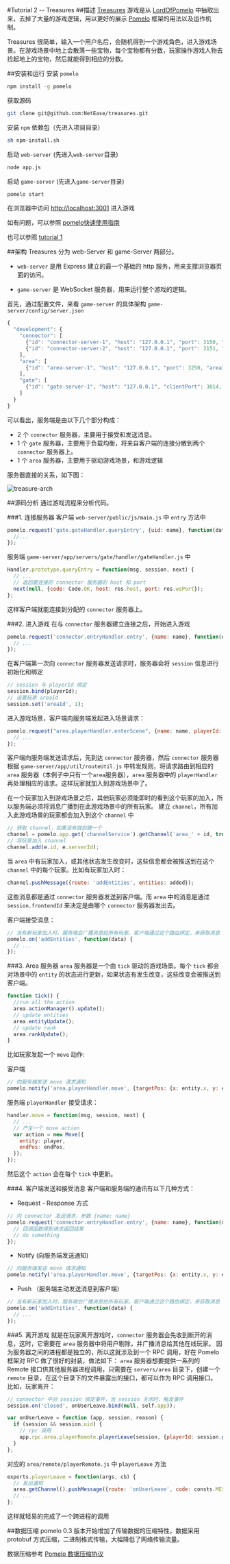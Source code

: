 #Tutorial 2 -- Treasures
##描述
[Treasures](https://github.com/NetEase/treasures) 游戏是从 [LordOfPomelo](https://github.com/NetEase/lordofpomelo) 中抽取出来，去掉了大量的游戏逻辑，用以更好的展示 [Pomelo](https://github.com/NetEase/pomelo) 框架的用法以及运作机制。

Treasures 很简单，输入一个用户名后，会随机得到一个游戏角色，进入游戏场景。在游戏场景中地上会散落一些宝物，每个宝物都有分数，玩家操作游戏人物去捡起地上的宝物，然后就能得到相应的分数。

##安装和运行
安装 `pomelo`

```bash
npm install -g pomelo
```
获取源码
```bash
git clone git@github.com:NetEase/treasures.git
```
安装 `npm` 依赖包（先进入项目目录）
```bash
sh npm-install.sh
```
启动 `web-server`  (先进入`web-server`目录)
```bash
node app.js
```
启动 `game-server` (先进入`game-server`目录)
```bash
pomelo start
```
在浏览器中访问 [http://localhost:3001](http://localhost:3001) 进入游戏

如有问题，可以参照 [pomelo快速使用指南](https://github.com/NetEase/pomelo/wiki/pomelo%E5%BF%AB%E9%80%9F%E4%BD%BF%E7%94%A8%E6%8C%87%E5%8D%97)

也可以参照 [tutorial 1](https://github.com/NetEase/pomelo/wiki/tutorial1--%E5%88%86%E5%B8%83%E5%BC%8F%E8%81%8A%E5%A4%A9)

##架构
Treasures 分为 web-Server 和 game-Server 两部分。

* `web-server` 是用 Express 建立的最一个基础的 http 服务，用来支撑浏览器页面的访问。

* `game-server` 是 WebSocket 服务器，用来运行整个游戏的逻辑。

首先，通过配置文件，来看 `game-server` 的具体架构 `game-server/config/server.json`
```javascript
{
  "development": {
    "connector": [
      {"id": "connector-server-1", "host": "127.0.0.1", "port": 3150, "clientPort": 3010, "frontend": true},
      {"id": "connector-server-2", "host": "127.0.0.1", "port": 3151, "clientPort": 3011, "frontend": true}
    ],
    "area": [
      {"id": "area-server-1", "host": "127.0.0.1", "port": 3250, "areaId": 1}
    ],
    "gate": [
      {"id": "gate-server-1", "host": "127.0.0.1", "clientPort": 3014, "frontend": true}
    ]
  }
}
```
可以看出，服务端是由以下几个部分构成：

* 2 个 `connector` 服务器，主要用于接受和发送消息。
* 1 个 `gate` 服务器，主要用于负载均衡，将来自客户端的连接分散到两个 `connector` 服务器上。
* 1 个 `area` 服务器，主要用于驱动游戏场景，和游戏逻辑

服务器直接的关系，如下图：

![treasure-arch](http://pomelo.netease.com/resource/documentImage/treasure-arch.png)

##源码分析
通过游戏流程来分析代码。

###1. 连接服务器
客户端 `web-server/public/js/main.js` 中 `entry` 方法中

```javascript
pomelo.request('gate.gateHandler.queryEntry', {uid: name}, function(data) {
  //...
});
```
服务端 `game-server/app/servers/gate/handler/gateHandler.js` 中
```javascript
Handler.prototype.queryEntry = function(msg, session, next) {
  // ...
  // 返回要连接的 connector 服务器的 host 和 port
  next(null, {code: Code.OK, host: res.host, port: res.wsPort});
};
```
这样客户端就能连接到分配的 `connector` 服务器上。

###2. 进入游戏
在与 `connector` 服务器建立连接之后，开始进入游戏

```javascript
pomelo.request('connector.entryHandler.entry', {name: name}, function(data) {
  // ...
});
```
在客户端第一次向 `connector` 服务器发送请求时，服务器会将 `session` 信息进行初始化和绑定

```javascript
// session 与 playerId 绑定
session.bind(playerId);
// 设置玩家 areaId
session.set('areaId', 1);
```

进入游戏场景，客户端向服务端发起进入场景请求：

```javascript
pomelo.request("area.playerHandler.enterScene", {name: name, playerId: data.playerId}, function(data) {
  // ...
});
```

客户端向服务端发送请求后，先到达 `connector` 服务器，然后 `connector` 服务器根据 `game-server/app/util/routeUtil.js` 中转发规则，将请求路由到相应的 `area` 服务器（本例子中只有一个`area`服务器），`area` 服务器中的 `playerHandler` 再处理相应的请求。这样玩家就加入到游戏场景中了。

在一个玩家加入到游戏场景之后，其他玩家必须能即时的看到这个玩家的加入，所以服务端必须将消息广播到在此游戏场景中的所有玩家。
建立 `channel`，所有加入此游戏场景的玩家都会加入到这个 `channel` 中
```javascript
// 获取 channel，如果没有就创建一个
channel = pomelo.app.get('channelService').getChannel('area_' + id, true);
// 将玩家加入 channel
channel.add(e.id, e.serverId);
```
当 `area` 中有玩家加入，或其他状态发生改变时，这些信息都会被推送到在这个 `channel` 中的每个玩家。比如有玩家加入时：

```javascript
channel.pushMessage({route: 'addEntities', entities: added});
```
这些消息都是通过 `connector` 服务器发送到客户端。而 `area` 中的消息是通过 `session.frontendId` 来决定是由哪个 `connector` 服务器发出去。

客户端接受消息：
```javascript
// 当有新玩家加入时，服务端会广播消息给所有玩家。客户端通过这个路由绑定，来获取消息
pomelo.on('addEntities', function(data) {
  // ...
});
```

###3. Area 服务器
`area` 服务器是一个由 `tick` 驱动的游戏场景。每个 `tick` 都会对场景中的 `entity` 的状态进行更新，如果状态有发生改变，这些改变会被推送到客户端。
```javascript
function tick() {
  //run all the action
  area.actionManager().update();
  // update entities
  area.entityUpdate();
  // update rank
  area.rankUpdate();
}
```
比如玩家发起一个 `move` 动作:

客户端
```javascript
// 向服务端发送 move 请求通知
pomelo.notify('area.playerHandler.move', {targetPos: {x: entity.x, y: entity.y}, target: targetId});
```
服务端 `playerHandler` 接受请求：
```javascript
handler.move = function(msg, session, next) {
  // ...
  // 产生一个 move action
  var action = new Move({
    entity: player,
    endPos: endPos,
  });
});
```
然后这个 `action` 会在每个 `tick` 中更新。

###4. 客户端发送和接受消息
客户端和服务端的通讯有以下几种方式：

* Request - Response 方式

```javascript
// 向 connector 发送请求，参数 {name: name}
pomelo.request('connector.entryHandler.entry', {name: name}, function(data) {
  // 回调函数得到请求返回结果
  // do something
});
```

* Notify (向服务端发送通知)

```javascript
// 向服务端发送 move 请求通知
pomelo.notify('area.playerHandler.move', {targetPos: {x: entity.x, y: entity.y}, target: targetId});
```

* Push （服务端主动发送消息到客户端）

```javascript
// 当有新玩家加入时，服务端会广播消息给所有玩家。客户端通过这个路由绑定，来获取消息
pomelo.on('addEntities', function(data) {
  // ...
});
```

###5. 离开游戏
就是在玩家离开游戏时，`connector` 服务器会先收到断开的消息，这时，它需要在 `area` 服务器中将用户剔除，并广播消息给其他在线玩家。
因为服务器之间的进程都是独立的，所以这就涉及到一个 RPC 调用，好在 Pomelo 框架对 RPC 做了很好的封装，做法如下：
`area` 服务器想要提供一系列的 Remote 接口供其他服务器进程调用，只需要在 `servers/area` 目录下，创建一个 `remote` 目录，在这个目录下的文件暴露出的接口，都可以作为 RPC 调用接口。
比如，玩家离开：

```javascript
// connector 中对 session 绑定事件，当 session 关闭时，触发事件
session.on('closed', onUserLeave.bind(null, self.app));

var onUserLeave = function (app, session, reason) {
  if (session && session.uid) {
    // rpc 调用
    app.rpc.area.playerRemote.playerLeave(session, {playerId: session.get('playerId'), areaId: session.get('areaId')}, null);
  }
};
```
对应的 `area/remote/playerRemote.js` 中 `playerLeave` 方法

```javascript
exports.playerLeave = function(args, cb) {
  // 发出通知
  area.getChannel().pushMessage({route: 'onUserLeave', code: consts.MESSAGE.RES, playerId: playerId});
  // ...
};
```
这样就轻易的完成了一个跨进程的调用

##数据压缩
pomelo 0.3 版本开始增加了传输数据的压缩特性，数据采用 protobuf 方式压缩，二进制格式传输，大幅降低了网络传输流量。

数据压缩参考 [Pomelo 数据压缩协议](https://github.com/NetEase/pomelo/wiki/Pomelo-%E6%95%B0%E6%8D%AE%E5%8E%8B%E7%BC%A9%E5%8D%8F%E8%AE%AE)